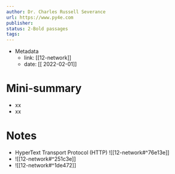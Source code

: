 ```yaml
---
author: Dr. Charles Russell Severance
url: https://www.py4e.com
publisher: 
status: 2-Bold passages
tags: 
---
```

- Metadata
	- link: [[12-network]]
	- date: [[ 2022-02-01]]
# Mini-summary
- xx
- xx
# Notes
- HyperText Transport Protocol (HTTP)
![[12-network#^76e13e]]
- ![[12-network#^251c3e]]
- ![[12-network#^1de472]]